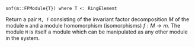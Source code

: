 ```
snf(m::FPModule{T}) where T <: RingElement
```

Return a pair `M, f` consisting of the invariant factor decomposition $M$ of the module `m` and a module homomorphism (isomorphisms) $f : M \to m$. The module `M` is itself a module which can be manipulated as any other module in the system.
